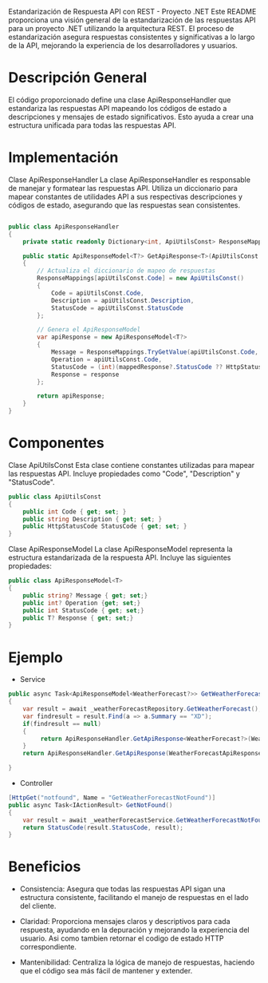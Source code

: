 Estandarización de Respuesta API con REST - Proyecto .NET
Este README proporciona una visión general de la estandarización de las respuestas API para un proyecto .NET utilizando la arquitectura REST. El proceso de estandarización asegura respuestas consistentes y significativas a lo largo de la API, mejorando la experiencia de los desarrolladores y usuarios.

# Descripción General
El código proporcionado define una clase ApiResponseHandler que estandariza las respuestas API mapeando los códigos de estado a descripciones y mensajes de estado significativos. Esto ayuda a crear una estructura unificada para todas las respuestas API.

# Implementación
Clase ApiResponseHandler
La clase ApiResponseHandler es responsable de manejar y formatear las respuestas API. Utiliza un diccionario para mapear constantes de utilidades API a sus respectivas descripciones y códigos de estado, asegurando que las respuestas sean consistentes.

```csharp

public class ApiResponseHandler
{
    private static readonly Dictionary<int, ApiUtilsConst> ResponseMappings = new();

    public static ApiResponseModel<T?> GetApiResponse<T>(ApiUtilsConst apiUtilsConst, T? response)
    {
        // Actualiza el diccionario de mapeo de respuestas
        ResponseMappings[apiUtilsConst.Code] = new ApiUtilsConst()
        {
            Code = apiUtilsConst.Code,
            Description = apiUtilsConst.Description,
            StatusCode = apiUtilsConst.StatusCode
        };

        // Genera el ApiResponseModel
        var apiResponse = new ApiResponseModel<T?>
        {
            Message = ResponseMappings.TryGetValue(apiUtilsConst.Code, out var mappedResponse) ? mappedResponse.Description : "Error desconocido",
            Operation = apiUtilsConst.Code,
            StatusCode = (int)(mappedResponse?.StatusCode ?? HttpStatusCode.InternalServerError),
            Response = response
        };

        return apiResponse;
    }
}
```

# Componentes
Clase ApiUtilsConst
Esta clase contiene constantes utilizadas para mapear las respuestas API. Incluye propiedades como "Code", "Description" y "StatusCode".
```csharp
public class ApiUtilsConst
{
    public int Code { get; set; }
    public string Description { get; set; }
    public HttpStatusCode StatusCode { get; set; }
}
```

Clase ApiResponseModel<T>
La clase ApiResponseModel representa la estructura estandarizada de la respuesta API. Incluye las siguientes propiedades:
```csharp
public class ApiResponseModel<T>
{
    public string? Message { get; set;}
    public int? Operation {get; set;}
    public int StatusCode { get; set;}
    public T? Response { get; set;}
} 
```

# Ejemplo
* Service
```csharp
public async Task<ApiResponseModel<WeatherForecast?>> GetWeatherForecastNotFound()
{
    var result = await _weatherForecastRepository.GetWeatherForecast();
    var findresult = result.Find(a => a.Summary == "XD");
    if(findresult == null)
    {
         return ApiResponseHandler.GetApiResponse<WeatherForecast?>(WeatherForecastApiResponse.NOT_FOUND, null);
    }
    return ApiResponseHandler.GetApiResponse(WeatherForecastApiResponse.SUCCESS, findresult);

}
```
* Controller

```csharp
[HttpGet("notfound", Name = "GetWeatherForecastNotFound")]
public async Task<IActionResult> GetNotFound()
{
    var result = await _weatherForecastService.GetWeatherForecastNotFound();
    return StatusCode(result.StatusCode, result);
}
```

# Beneficios
* Consistencia: Asegura que todas las respuestas API sigan una estructura consistente, facilitando el manejo de respuestas en el lado del cliente.


* Claridad: Proporciona mensajes claros y descriptivos para cada respuesta, ayudando en la depuración y mejorando la experiencia del usuario. Asi como tambien retornar el codigo de estado HTTP correspondiente.


* Mantenibilidad: Centraliza la lógica de manejo de respuestas, haciendo que el código sea más fácil de mantener y extender.